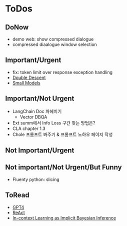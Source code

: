 # ToDos

## DoNow
- demo web: show compressed dialogue 
- compressed diaalogue window selection
    
## Important/Urgent
- fix: token limit over response exception handling
- [Double Descent](https://arxiv.org/pdf/1912.02292.pdf)
- [Small Models](https://arxiv.org/pdf/1912.02292.pdf)

## Important/Not Urgent
- LangChain Doc 파헤치기
    - Vector DBQA  
- Ext summ에서 Info Loss 구간 찾는 방법은?
- CLA chapter 1.3
- Chole 프롬프트 봐주기 & 프롬프트 노하우 페이지 작성 

## Not Important/Urgent

## Not important/Not Urgent/But Funny
- Fluenty python: slicing

## ToRead
- [GPT4](https://arxiv.org/pdf/2303.08774.pdf)
- [ReAct](https://arxiv.org/pdf/2210.03629.pdf)
- [In-context Learning as Implicit Bayesian Inference](https://arxiv.org/pdf/2111.02080.pdf) 

